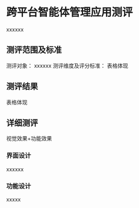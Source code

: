 # 跨平台智能体管理应用测评

xxxxxx

## 测评范围及标准

测评对象：
xxxxxx
测评维度及评分标准：
表格体现

## 测评结果

表格体现

## 详细测评

视觉效果+功能效果

### 界面设计

xxxxxx

### 功能设计

xxxxx

